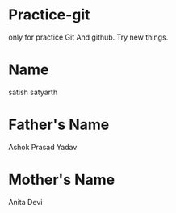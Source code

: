 # Practice-git
only for practice Git And github.
Try new things.

# Name
satish satyarth
# Father's Name
Ashok Prasad Yadav
# Mother's Name
Anita Devi

